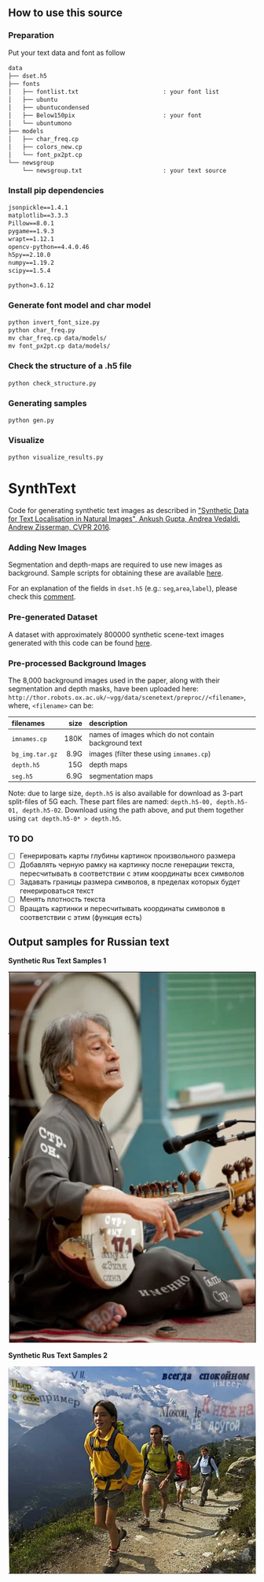 ## How to use this source

### Preparation

Put your text data and font as follow

```
data
├── dset.h5
├── fonts
│   ├── fontlist.txt                        : your font list
│   ├── ubuntu
│   ├── ubuntucondensed
│   ├── Below150pix                         : your font
│   └── ubuntumono
├── models
│   ├── char_freq.cp
│   ├── colors_new.cp
│   └── font_px2pt.cp
└── newsgroup
    └── newsgroup.txt                       : your text source
```
### Install pip dependencies

```
jsonpickle==1.4.1
matplotlib==3.3.3
Pillow==8.0.1
pygame==1.9.3
wrapt==1.12.1
opencv-python==4.4.0.46
h5py==2.10.0
numpy==1.19.2
scipy==1.5.4
```
```
python=3.6.12
```
### Generate font model and char model
```
python invert_font_size.py
python char_freq.py
mv char_freq.cp data/models/
mv font_px2pt.cp data/models/
```

### Check the structure of a .h5 file

```
python check_structure.py
```
### Generating samples

```
python gen.py
```

### Visualize

```
python visualize_results.py
```

# SynthText
Code for generating synthetic text images as described in ["Synthetic Data for Text Localisation in Natural Images", Ankush Gupta, Andrea Vedaldi, Andrew Zisserman, CVPR 2016](http://www.robots.ox.ac.uk/~vgg/data/scenetext/).

### Adding New Images
Segmentation and depth-maps are required to use new images as background. Sample scripts for obtaining these are available [here](https://github.com/ankush-me/SynthText/tree/master/prep_scripts).

For an explanation of the fields in `dset.h5` (e.g.: `seg`,`area`,`label`), please check this [comment](https://github.com/ankush-me/SynthText/issues/5#issuecomment-274490044).


### Pre-generated Dataset
A dataset with approximately 800000 synthetic scene-text images generated with this code can be found [here](http://www.robots.ox.ac.uk/~vgg/data/scenetext/).

### Pre-processed Background Images
The 8,000 background images used in the paper, along with their segmentation and depth masks, have been uploaded here:
`http://thor.robots.ox.ac.uk/~vgg/data/scenetext/preproc//<filename>`, where, `<filename>` can be:

|    filenames    | size |                      description                     |
|:--------------- | ----:|:---------------------------------------------------- |
| `imnames.cp`    | 180K | names of images which do not contain background text | 
| `bg_img.tar.gz` | 8.9G | images (filter these using `imnames.cp`)             |
| `depth.h5`      |  15G | depth maps                                           | 
| `seg.h5`        | 6.9G | segmentation maps                                    |


Note: due to large size, `depth.h5` is also available for download as 3-part split-files of 5G each.
These part files are named: `depth.h5-00, depth.h5-01, depth.h5-02`. Download using the path above, and put them together using `cat depth.h5-0* > depth.h5`.

### TO DO
- [ ] Генерировать карты глубины картинок произвольного размера
- [ ] Добавлять черную рамку на картинку после генерации текста, пересчитывать в соответствии с этим координаты всех символов
- [ ] Задавать границы размера символов, в пределах которых будет генерироваться текст
- [ ] Менять плотность текста
- [ ] Вращать картинки и пересчитывать координаты символов в соответствии с этим (функция есть)

## Output samples for Russian text

**Synthetic Rus Text Samples 1**

![example 1](https://github.com/IgorSondors/SynthText_ubuntu/blob/main/results/example1.jpg)

**Synthetic Rus Text Samples 2**

![example 2](https://github.com/IgorSondors/SynthText_ubuntu/blob/main/results/example2.jpg)


